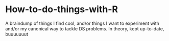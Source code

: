 # How-to-do-things-with-R
A braindump of things I find cool, and/or things I want to experiment with and/or my canonical way to tackle DS problems. In theory, kept up-to-date, buuuuuuut
